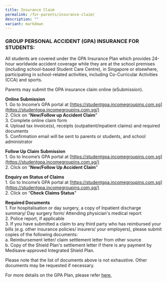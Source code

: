 ```yaml
---
title: Insurance Claim
permalink: /for-parents/insurance-claim/
description: ""
variant: markdown
---
```

### GROUP PERSONAL ACCIDENT (GPA) INSURANCE FOR STUDENTS:

All students are covered under the GPA Insurance Plan which provides 24-hour worldwide accident coverage while they are at the school premises (including school-based Student Care Centre), in Singapore or elsewhere, participating in school-related activities, including Co-Curricular Activities (CCA) and sports.   

Parents may submit the GPA insurance claim online (eSubmission).

**Online Submission**   
1\. Go to Income’s GPA portal at [https://studentgpa.incomegroupins.com.sg](https://studentgpa.incomegroupins.com.sg/)   
2\. Click on “**New/Follow up Accident Claim**”   
3\. Complete online claim form   
4\. Upload tax invoice(s), receipts (outpatient/inpatient claims) and required documents   
5\. Confirmation email will be sent to parents or students, and school administrator

  

**Follow Up Claim Submission**   
1\. Go to Income’s GPA portal at [https://studentgpa.incomegroupins.com.sg](https://studentgpa.incomegroupins.com.sg/)   
2\. Click on “**New/Follow Up Accident Claim**”


**Enquiry on Status of Claims**    
1\. Go to Income’s GPA portal at [https://studentgpa.incomegroupins.com.sg](https://studentgpa.incomegroupins.com.sg/)    
2\. Click on “**Check Claims Status**”

  

**Required Documents**    
1\. For hospitalisation or day surgery, a copy of Inpatient discharge summary/ Day surgery form/ Attending physician's medical report   
2\. Police report, if applicable   
3\. If you have submitted a claim to any third party who has reimbursed your bills (e.g. other insurance policies/ insurers/ your employers), please submit copies of the following documents:   
a. Reimbursement letter/ claim settlement letter from other source    
b. Copy of the Shield Plan's settlement letter if there is any payment by Medisave-approved Integrated Shield Plan.    

Please note that the list of documents above is not exhaustive. Other documents may be requested if necessary.

  
For more details on the GPA Plan, please refer [here,](/files/Product_Fact_Sheet__Year_2024_May__Revised.pdf)



